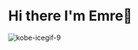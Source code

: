 #  Hi there I'm Emre👋

![kobe-icegif-9](https://github.com/EmreDay1/EmreDay1/assets/120194760/b9a7e3ed-9b7c-409f-89aa-8fb8d95c28b1)
